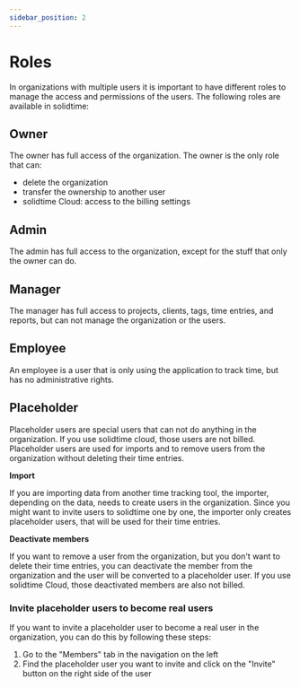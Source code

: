 ```yaml
---
sidebar_position: 2
---
```


# Roles

In organizations with multiple users it is important to have different roles to manage the access and permissions of the users.
The following roles are available in solidtime:

## Owner

The owner has full access of the organization.
The owner is the only role that can:
 - delete the organization
 - transfer the ownership to another user
 - solidtime Cloud: access to the billing settings

## Admin

The admin has full access to the organization, except for the stuff that only the owner can do.

## Manager

The manager has full access to projects, clients, tags, time entries, and reports, but can not manage the organization or the users.

## Employee

An employee is a user that is only using the application to track time, but has no administrative rights.

## Placeholder

Placeholder users are special users that can not do anything in the organization.
If you use solidtime cloud, those users are not billed.
Placeholder users are used for imports and to remove users from the organization without deleting their time entries.

**Import**

If you are importing data from another time tracking tool, the importer, depending on the data, needs to create users in the organization.
Since you might want to invite users to solidtime one by one, the importer only creates placeholder users, that will be used for their time entries.

**Deactivate members**

If you want to remove a user from the organization, but you don't want to delete their time entries, you can deactivate the member from the organization and the user will be converted to a placeholder user.
If you use solidtime Cloud, those deactivated members are also not billed.


### Invite placeholder users to become real users

If you want to invite a placeholder user to become a real user in the organization, you can do this by following these steps:

1. Go to the "Members" tab in the navigation on the left
2. Find the placeholder user you want to invite and click on the "Invite" button on the right side of the user
